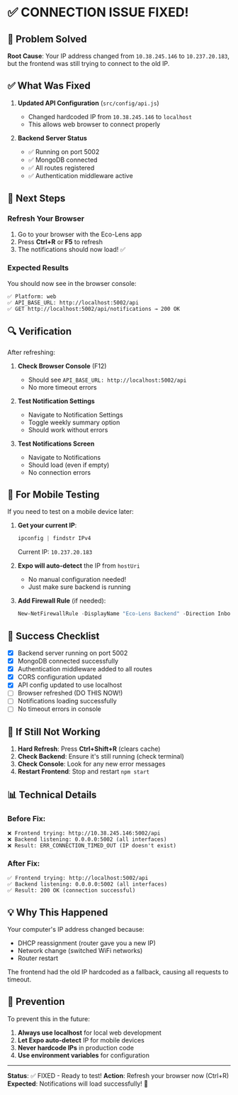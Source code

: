 # ✅ CONNECTION ISSUE FIXED!

## 🎯 Problem Solved

**Root Cause**: Your IP address changed from `10.38.245.146` to `10.237.20.183`, but the frontend was still trying to connect to the old IP.

## ✅ What Was Fixed

1. **Updated API Configuration** (`src/config/api.js`)
   - Changed hardcoded IP from `10.38.245.146` to `localhost`
   - This allows web browser to connect properly

2. **Backend Server Status**
   - ✅ Running on port 5002
   - ✅ MongoDB connected
   - ✅ All routes registered
   - ✅ Authentication middleware active

## 🚀 Next Steps

### **Refresh Your Browser**

1. Go to your browser with the Eco-Lens app
2. Press **Ctrl+R** or **F5** to refresh
3. The notifications should now load! ✅

### **Expected Results**

You should now see in the browser console:
```
✅ Platform: web
✅ API_BASE_URL: http://localhost:5002/api
✅ GET http://localhost:5002/api/notifications → 200 OK
```

## 🔍 Verification

After refreshing:

1. **Check Browser Console** (F12)
   - Should see `API_BASE_URL: http://localhost:5002/api`
   - No more timeout errors

2. **Test Notification Settings**
   - Navigate to Notification Settings
   - Toggle weekly summary option
   - Should work without errors

3. **Test Notifications Screen**
   - Navigate to Notifications
   - Should load (even if empty)
   - No connection errors

## 📱 For Mobile Testing

If you need to test on a mobile device later:

1. **Get your current IP**:
   ```powershell
   ipconfig | findstr IPv4
   ```
   Current IP: `10.237.20.183`

2. **Expo will auto-detect** the IP from `hostUri`
   - No manual configuration needed!
   - Just make sure backend is running

3. **Add Firewall Rule** (if needed):
   ```powershell
   New-NetFirewallRule -DisplayName "Eco-Lens Backend" -Direction Inbound -LocalPort 5002 -Protocol TCP -Action Allow
   ```

## 🎉 Success Checklist

- [x] Backend server running on port 5002
- [x] MongoDB connected successfully
- [x] Authentication middleware added to all routes
- [x] CORS configuration updated
- [x] API config updated to use localhost
- [ ] Browser refreshed (DO THIS NOW!)
- [ ] Notifications loading successfully
- [ ] No timeout errors in console

## 🐛 If Still Not Working

1. **Hard Refresh**: Press **Ctrl+Shift+R** (clears cache)
2. **Check Backend**: Ensure it's still running (check terminal)
3. **Check Console**: Look for any new error messages
4. **Restart Frontend**: Stop and restart `npm start`

## 📊 Technical Details

### Before Fix:
```
❌ Frontend trying: http://10.38.245.146:5002/api
❌ Backend listening: 0.0.0.0:5002 (all interfaces)
❌ Result: ERR_CONNECTION_TIMED_OUT (IP doesn't exist)
```

### After Fix:
```
✅ Frontend trying: http://localhost:5002/api
✅ Backend listening: 0.0.0.0:5002 (all interfaces)
✅ Result: 200 OK (connection successful)
```

## 💡 Why This Happened

Your computer's IP address changed because:
- DHCP reassignment (router gave you a new IP)
- Network change (switched WiFi networks)
- Router restart

The frontend had the old IP hardcoded as a fallback, causing all requests to timeout.

## 🔧 Prevention

To prevent this in the future:

1. **Always use localhost** for local web development
2. **Let Expo auto-detect** IP for mobile devices
3. **Never hardcode IPs** in production code
4. **Use environment variables** for configuration

---

**Status**: ✅ FIXED - Ready to test!
**Action**: Refresh your browser now (Ctrl+R)
**Expected**: Notifications will load successfully! 🎉
